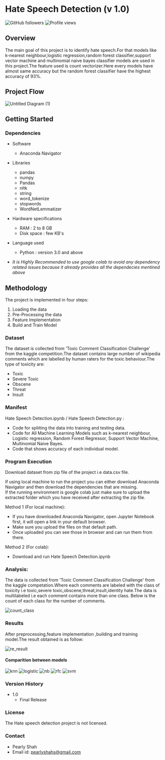 # Hate Speech Detection (v 1.0)
![GitHub followers](https://img.shields.io/github/followers/PearlyShah?style=social)
![Profile views](https://gpvc.arturio.dev/PearlyShah)

## Overview
The main goal of this project is to identify hate speech.For that models like k-nearest neighbour,logistic regression,random forest classifier,support vector machine and multinomial naive bayes classifier models are used in this project.The feature used is count vectorizer.Here every models have almost same accuracy but the random forest classifier have the highest accuracy of 93%.

## Project Flow
![Untitled Diagram (1)](https://user-images.githubusercontent.com/43084772/129882780-e2f25376-0033-4af3-b1a7-15ce130db1cf.jpg)

## Getting Started
### Dependencies
* Software
  * Anaconda Navigator
* Libraries
  * pandas
  * numpy
  * Pandas
  * nltk
  * string
  * word_tokenize
  * stopwords
  * WordNetLemmatizer
  
* Hardware specifications
  * RAM : 2 to 8 GB
  * Disk space : few KB's
* Language used
  * Python : version 3.0 and above
* *It is Highly Recommended to use google colab to avoid any dependency related issues because it already provides all the dependecies mentined above*


## Methodology

The project is implemented in four steps:
1. Loading the data
2. Pre-Processing the data 
3. Feature Implementation
4. Build and Train Model

### Dataset
The dataset is collected from 'Toxic Comment Classification Challenge' from the kaggle competition.The dataset contains large number of wikipedia comments which are labelled by human raters for the toxic behaviour.The type of toxicity are:
 * Toxic
 * Severe Toxic
 * Obscene
 * Threat
 * Insult

### Manifest

Hate Speech Detection.ipynb / Hate Speech Detection.py :

  * Code for spliiting the data into training and testing data.
  * Code for All Machine Learning Models such as k-nearest neighbour, Logistic regression, Random Forest Regressor, Support Vector Machine, Multinomial Naive Bayes.
  * Code that shows accuracy of each individual model.


### Program Execution
Download dataset from zip file of the project i.e data.csv file.
</br>

If using local machine to run the project you can either download Anaconda Navigator and then download the dependencies that are missing.</br>
If the running environment is google colab just make sure to upload the extracted folder which you have received after extracting the zip file.

Method 1 (For local machine):
* If you have downloaded Anaconda Navigator, open Jupyter Notebook first, it will open a link in your default browser.
* Make sure you upload the files on that default path.
* Once uploaded you can see those in browser and can run them from there.

Method 2 (For colab):
* Download and run Hate Speech Detection.ipynb

### Analysis:
The data is collected from 'Toxic Comment Classification Challenge' from the kaggle competation.Where each comments are labeled with the class of toxicity i.e toxic,severe toxic,obscene,threat,insult,identity hate.The data is multilabeled i.e each comment contains more than one class.
Below is the count of each class for the number of comments.

![count_class](https://user-images.githubusercontent.com/43084772/129882999-3e1e197c-d8fe-4cc6-b04a-b63af1698236.PNG)

### Results
After preprocessing,feature implementation ,building and training model.The result obtained is as follow:

![re_result](https://user-images.githubusercontent.com/43084772/129883077-36611d2a-d639-42ea-8fc0-6bdb36a44f0b.PNG)

#### Comparition between models
![knn](https://user-images.githubusercontent.com/43084772/129886157-9061e7d8-9e10-4580-a168-201b4c4a8618.PNG)
![logistic](https://user-images.githubusercontent.com/43084772/129886243-b0d7ff77-779a-4b01-b944-33c24f39b992.PNG)
![nb](https://user-images.githubusercontent.com/43084772/129886245-a6b8a490-1ae9-4272-88c6-d9a17e915cf5.PNG)
![rfc](https://user-images.githubusercontent.com/43084772/129886246-ecbb64ff-66fa-406a-9b9b-95f57473d6ba.PNG)
![svm](https://user-images.githubusercontent.com/43084772/129886249-d357b05e-406c-4966-b645-31434dc14349.PNG)

### Version History
- 1.0
    - Final Release

### License
The Hate speech detection project is not licensed.

### Contact
- Pearly Shah
- Email id: pearlyshahs@gmail.com




